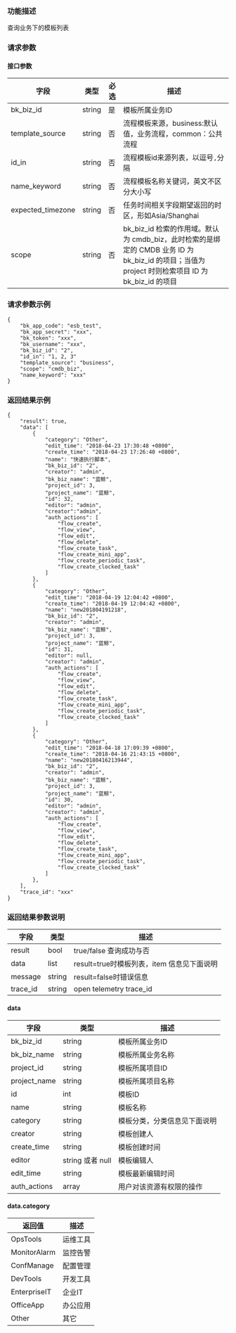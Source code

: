 ### 功能描述

查询业务下的模板列表

### 请求参数

#### 接口参数

| 字段          |  类型       | 必选   |  描述             |
|---------------|------------|--------|-------------------|
| bk_biz_id     |  string    | 是     | 模板所属业务ID     |
| template_source | string   | 否     | 流程模板来源，business:默认值，业务流程，common：公共流程 |
| id_in         |  string    | 否     | 流程模板id来源列表，以逗号`,`分隔 |
| name_keyword  |  string    | 否     | 流程模板名称关键词，英文不区分大小写 |
| expected_timezone | string |   否   |  任务时间相关字段期望返回的时区，形如Asia/Shanghai |
| scope | string | 否 | bk_biz_id 检索的作用域。默认为 cmdb_biz，此时检索的是绑定的 CMDB 业务 ID 为 bk_biz_id 的项目；当值为 project 时则检索项目 ID 为 bk_biz_id 的项目|

### 请求参数示例

```
{
    "bk_app_code": "esb_test",
    "bk_app_secret": "xxx",
    "bk_token": "xxx",
    "bk_username": "xxx",
    "bk_biz_id": "2",
    "id_in": "1, 2, 3"
    "template_source": "business",
    "scope": "cmdb_biz",
    "name_keyword": "xxx"
}
```

### 返回结果示例

```
{
    "result": true,
    "data": [
        {
            "category": "Other",
            "edit_time": "2018-04-23 17:30:48 +0800",
            "create_time": "2018-04-23 17:26:40 +0800",
            "name": "快速执行脚本",
            "bk_biz_id": "2",
            "creator": "admin",
            "bk_biz_name": "蓝鲸",
            "project_id": 3,
            "project_name": "蓝鲸",
            "id": 32,
            "editor": "admin",
            "creator":"admin",
            "auth_actions": [
                "flow_create",
                "flow_view",
                "flow_edit",
                "flow_delete",
                "flow_create_task",
                "flow_create_mini_app",
                "flow_create_periodic_task",
                "flow_create_clocked_task"
            ]
        },
        {
            "category": "Other",
            "edit_time": "2018-04-19 12:04:42 +0800",
            "create_time": "2018-04-19 12:04:42 +0800",
            "name": "new201804191218",
            "bk_biz_id": "2",
            "creator": "admin",
            "bk_biz_name": "蓝鲸",
            "project_id": 3,
            "project_name": "蓝鲸",
            "id": 31,
            "editor": null,
            "creator": "admin",
            "auth_actions": [
                "flow_create",
                "flow_view",
                "flow_edit",
                "flow_delete",
                "flow_create_task",
                "flow_create_mini_app",
                "flow_create_periodic_task",
                "flow_create_clocked_task"
            ]
        },
        {
            "category": "Other",
            "edit_time": "2018-04-18 17:09:39 +0800",
            "create_time": "2018-04-16 21:43:15 +0800",
            "name": "new20180416213944",
            "bk_biz_id": "2",
            "creator": "admin",
            "bk_biz_name": "蓝鲸",
            "project_id": 3,
            "project_name": "蓝鲸",
            "id": 30,
            "editor": "admin",
            "creator": "admin",
            "auth_actions": [
                "flow_create",
                "flow_view",
                "flow_edit",
                "flow_delete",
                "flow_create_task",
                "flow_create_mini_app",
                "flow_create_periodic_task",
                "flow_create_clocked_task"
            ]
        },
    ],
    "trace_id": "xxx"
}
```

### 返回结果参数说明

| 字段      | 类型      | 描述      |
|-----------|----------|-----------|
| result    | bool     | true/false 查询成功与否 |
| data      | list     | result=true时模板列表，item 信息见下面说明 |
| message   | string   | result=false时错误信息 |
|  trace_id     |    string  |      open telemetry trace_id     |

#### data

| 字段           | 类型      | 描述             |
|--------------|----------|----------------|
| bk_biz_id    |    string    | 模板所属业务ID       |
| bk_biz_name  |    string    | 模板所属业务名称       |
| project_id   |    string    | 模板所属项目ID       |
| project_name |    string    | 模板所属项目名称       |
| id           |    int    | 模板ID           |
| name         |    string    | 模板名称           |
| category     |    string    | 模板分类，分类信息见下面说明 |
| creator      |    string    | 模板创建人          |
| create_time  |    string    | 模板创建时间         |
| editor       |    string 或者 null    | 模板编辑人          |
| edit_time    |    string   | 模板最新编辑时间       |
| auth_actions |    array   | 用户对该资源有权限的操作   |

#### data.category

| 返回值        | 描述     |
|--------------|----------|
| OpsTools     | 运维工具  |
| MonitorAlarm | 监控告警  |
| ConfManage   | 配置管理  |
| DevTools     | 开发工具  |
| EnterpriseIT | 企业IT   |
| OfficeApp    | 办公应用  |
| Other        | 其它     |
